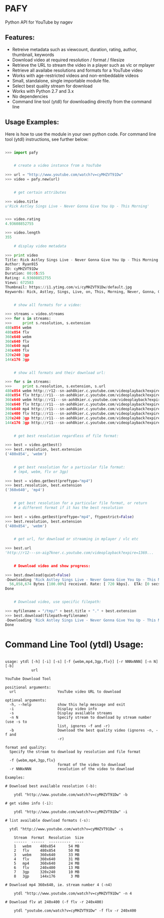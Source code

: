 PAFY
====

Python API for YouTube
by nagev


Features:
---------

 - Retreive metadata such as viewcount, duration, rating, author, thumbnail, keywords
 - Download video at required resolution / format / filesize
 - Retrieve the URL to stream the video in a player such as vlc or mplayer
 - Retrieve all availabe resolutions and formats for a YouTube video
 - Works with age-restricted videos and non-embeddable videos
 - Small, standalone, single importable module file.
 - Select best quality stream for download
 - Works with Python 2.7 and 3.x
 - No dependencies
 - Command line tool (ytdl) for downloading directly from the command line


Usage Examples:
---------------

Here is how to use the module in your own python code.  For command line tool
(ytdl) instructions, see further below:

```python

>>> import pafy


    # create a video instance from a YouTube
    
>>> url = "http://www.youtube.com/watch?v=cyMHZVT91Dw"
>>> video = pafy.new(url)


    # get certain attributes
    
>>> video.title
u'Rick Astley Sings Live - Never Gonna Give You Up - This Morning'


>>> video.rating
4.93608852755

>>> video.length
355

    # display video metadata
    
>>> print video
Title: Rick Astley Sings Live - Never Gonna Give You Up - This Morning
Author: Ryan915
ID: cyMHZVT91Dw
Duration: 00:05:55
Rating: 4.93608852755
Views: 672583
Thumbnail: https://i1.ytimg.com/vi/cyMHZVT91Dw/default.jpg
Keywords: Rick, Astley, Sings, Live, on, This, Morning, Never, Gonna, Gunna, Give, You,...


    # show all formats for a video:
    
>>> streams = video.streams
>>> for s in streams:
>>>     print s.resolution, s.extension
480x854 webm
480x854 flv
360x640 webm
360x640 flv
360x640 mp4
240x400 flv
320x240 3gp
144x176 3gp


    # show all formats and their download url:

>>> for s in streams:
>>>     print s.resolution, s.extension, s.url
480x854 webm http://r12--sn-aoh8kier.c.youtube.com/videoplayback?expire=1369...
480x854 flv http://r11---sn-aoh8kier.c.youtube.com/videoplayback?expire=1369...
360x640 webm http://r11---sn-aoh8kier.c.youtube.com/videoplayback?expire=1369...
360x640 flv http://r11---sn-aoh8kier.c.youtube.com/videoplayback?expire=1369...
360x640 mp4 http://r11---sn-aoh8kier.c.youtube.com/videoplayback?expire=1369...
240x400 flv http://r11---sn-aoh8kier.c.youtube.com/videoplayback?expire=1369...
320x240 3gp http://r11---sn-aoh8kier.c.youtube.com/videoplayback?expire=1369...
144x176 3gp http://r11---sn-aoh8kier.c.youtube.com/videoplayback?expire=1369...


    # get best resolution regardless of file format:
    
>>> best = video.getbest()
>>> best.resolution, best.extension
('480x854', 'webm')


    # get best resolution for a particular file format:
    # (mp4, webm, flv or 3gp)
    
>>> best = video.getbest(preftype="mp4")
>>> best.resolution, best.extension
('360x640', 'mp4')


    # get best resolution for a particular file format, or return
    # a different format if it has the best resolution
    
>>> best = video.getbest(preftype="mp4", ftypestrict=False)
>>> best.resolution, best.extension
('480x854', 'webm')


    # get url, for download or streaming in mplayer / vlc etc
    
>>> best.url
'http://r12---sn-aig7kner.c.youtube.com/videoplayback?expire=1369...


    # Download video and show progress:
    
>>> best.download(quiet=False)
-Downloading 'Rick Astley Sings Live - Never Gonna Give You Up - This Morning.webm' [56,858,674 Bytes]
  56,858,674 Bytes [100.00%] received. Rate: [ 720 kbps].  ETA: [0 secs]    
Done


    # Download video, use specific filepath:
    
>>> myfilename = "/tmp/" + best.title + "." + best.extension
>>> best.download(filepath=myfilename)
-Downloading 'Rick Astley Sings Live - Never Gonna Give You Up - This Morning.webm' [56,858,674 Bytes]
Done
```


Command Line Tool (ytdl) Usage:
===============================

```shell

usage: ytdl [-h] [-i] [-s] [-f {webm,mp4,3gp,flv}] [-r NNNxNNN] [-n N] [-b]
            url

YouTube Download Tool

positional arguments:
  url                   YouTube video URL to download

optional arguments:
  -h, --help            show this help message and exit
  -i                    Display video info
  -s                    Display available streams
  -n N                  Specify stream to download by stream number (use -s to
                        list, ignores -f and -r)
  -b                    Download the best quality video (ignores -n, -f and
                        -r)

format and quality:
  Specify the stream to download by resolution and file format

  -f {webm,mp4,3gp,flv}
                        format of the video to download
  -r NNNxNNN            resolution of the video to download

Examples:

# Download best available resolution (-b):

    ytdl "http://www.youtube.com/watch?v=cyMHZVT91Dw" -b

# get video info (-i):

    ytdl "http://www.youtube.com/watch?v=cyMHZVT91Dw" -i

# list available download formats (-s):

  ytdl "http://www.youtube.com/watch?v=cyMHZVT91Dw" -s
  
    Stream  Format  Resolution  Size
    ------  ------  ----------  ----
    1   webm    480x854      54 MB
    2   flv     480x854      50 MB
    3   webm    360x640      33 MB
    4   flv     360x640      31 MB
    5   mp4     360x640      24 MB
    6   flv     240x400      13 MB
    7   3gp     320x240      10 MB
    8   3gp     144x176       3 MB

# Download mp4 360x640, ie. stream number 4 (-n4)

    ytdl "http://www.youtube.com/watch?v=cyMHZVT91Dw" -n 4

# Download flv at 240x400 (-f flv -r 240x400)
 
    ytdl "youtube.com/watch?v=cyMHZVT91Dw" -f flv -r 240x400 

```


